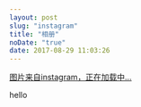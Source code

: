 ```yaml
---
layout: post
slug: "instagram"
title: "相册"
noDate: "true"
date: 2017-08-29 11:03:26
---
```


<div class="instagram" data-client-id="a0d4bdab154b4c689aff70602cb34a2c" data-user-id="438522285">

 <a href="http://instagram.com/litten225" target="_blank" class="open-ins">图片来自instagram，正在加载中…</a>

hello

</div>

<script src="/js/jquery.lazyload.js"></script>
<script src="/js/instagram.js"></script>